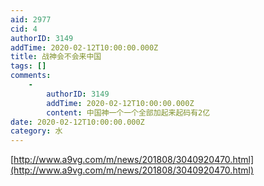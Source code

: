 ```yaml
---
aid: 2977
cid: 4
authorID: 3149
addTime: 2020-02-12T10:00:00.000Z
title: 战神会不会来中国
tags: []
comments:
    -
        authorID: 3149
        addTime: 2020-02-12T10:00:00.000Z
        content: 中国神一个一个全部加起来起码有2亿
date: 2020-02-12T10:00:00.000Z
category: 水
---
```


[http://www.a9vg.com/m/news/201808/3040920470.html](http://www.a9vg.com/m/news/201808/3040920470.html)
